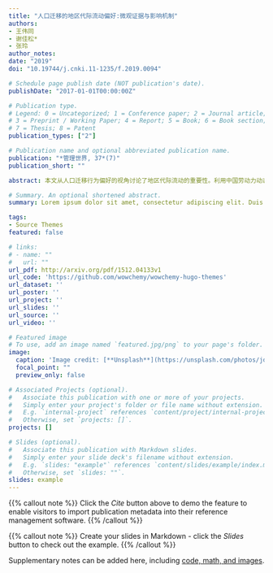 ```yaml
---
title: "人口迁移的地区代际流动偏好:微观证据与影响机制"
authors:
- 王伟同
- 谢佳松*
- 张玲
author_notes:
date: "2019"
doi: "10.19744/j.cnki.11-1235/f.2019.0094"

# Schedule page publish date (NOT publication's date).
publishDate: "2017-01-01T00:00:00Z"

# Publication type.
# Legend: 0 = Uncategorized; 1 = Conference paper; 2 = Journal article;
# 3 = Preprint / Working Paper; 4 = Report; 5 = Book; 6 = Book section;
# 7 = Thesis; 8 = Patent
publication_types: ["2"]

# Publication name and optional abbreviated publication name.
publication: "*管理世界, 37*(7)"
publication_short: ""

abstract: 本文从人口迁移行为偏好的视角讨论了地区代际流动的重要性。利用中国劳动力动态调查数据库（CLDS）,构建了城市层面的父子社会地位代际流动指标,并将其与城市宏观数据和微观数据相匹配,实证检验了地区代际流动对人口迁移行为的影响。结果表明,地区代际流动水平高会降低个体迁出概率,相反代际流动水平低则会对人产生挤出效应。进一步分析发现,这种效应主要发生在家庭社会次序较低但具备社会地位跃升能力的高技能人群中,而来自于高社会次序家庭或者低技能的子辈群体则对代际流动的反应不敏感。机制分析显示,地区收入不平等是代际流动影响人口迁移行为的重要传导机制,而个体迁入高代际流动地区会提高自身代际流动水平是其微观行为动机。在多种稳健性及内生性检验下,上述结论依然稳健。本文结论表明,人口在进行迁移决策时具有地区代际流动偏好,机会公平的发展环境不仅是实现社会公正的现实需要,也是城市吸聚人才、实现高质量发展的内在要求。

# Summary. An optional shortened abstract.
summary: Lorem ipsum dolor sit amet, consectetur adipiscing elit. Duis posuere tellus ac convallis placerat. Proin tincidunt magna sed ex sollicitudin condimentum.

tags:
- Source Themes
featured: false

# links:
# - name: ""
#   url: ""
url_pdf: http://arxiv.org/pdf/1512.04133v1
url_code: 'https://github.com/wowchemy/wowchemy-hugo-themes'
url_dataset: ''
url_poster: ''
url_project: ''
url_slides: ''
url_source: ''
url_video: ''

# Featured image
# To use, add an image named `featured.jpg/png` to your page's folder. 
image:
  caption: 'Image credit: [**Unsplash**](https://unsplash.com/photos/jdD8gXaTZsc)'
  focal_point: ""
  preview_only: false

# Associated Projects (optional).
#   Associate this publication with one or more of your projects.
#   Simply enter your project's folder or file name without extension.
#   E.g. `internal-project` references `content/project/internal-project/index.md`.
#   Otherwise, set `projects: []`.
projects: []

# Slides (optional).
#   Associate this publication with Markdown slides.
#   Simply enter your slide deck's filename without extension.
#   E.g. `slides: "example"` references `content/slides/example/index.md`.
#   Otherwise, set `slides: ""`.
slides: example
---
```


{{% callout note %}}
Click the *Cite* button above to demo the feature to enable visitors to import publication metadata into their reference management software.
{{% /callout %}}

{{% callout note %}}
Create your slides in Markdown - click the *Slides* button to check out the example.
{{% /callout %}}

Supplementary notes can be added here, including [code, math, and images](https://wowchemy.com/docs/writing-markdown-latex/).

